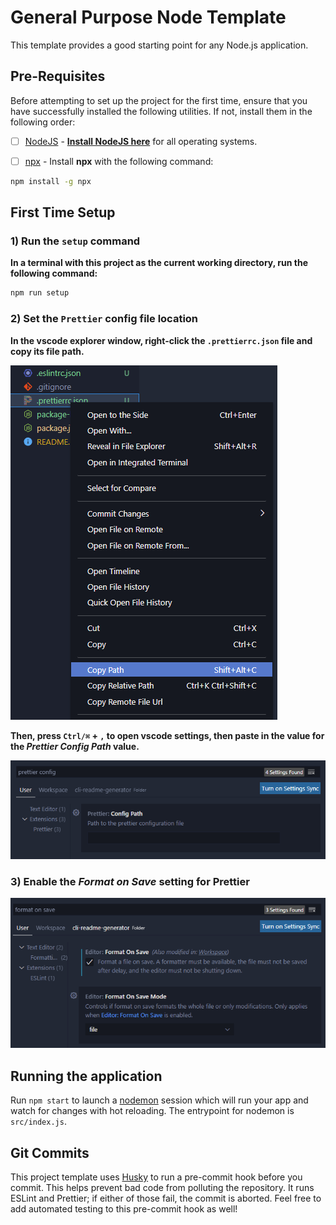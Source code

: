 # General Purpose Node Template

This template provides a good starting point for any Node.js application.

## Pre-Requisites

Before attempting to set up the project for the first time, ensure that you have successfully installed the following utilities. If not, install them in the following order:

- [ ] [NodeJS](https://nodejs.org/en/) - **[Install NodeJS here](https://nodejs.org/en/)** for all operating systems.

- [ ] [npx](https://www.npmjs.com/package/npx) - Install **npx** with the following command:

```bash
npm install -g npx
```

## First Time Setup

### 1) Run the `setup` command

**In a terminal with this project as the current working directory, run the following command:**

```bash
npm run setup
```

### 2) Set the `Prettier` config file location

**In the vscode explorer window, right-click the `.prettierrc.json` file and copy its file path.**

![Copy prettier config path](./docs/setup-1.png)

**Then, press `Ctrl/⌘` + `,` to open vscode settings, then paste in the value for the _Prettier Config Path_ value.**

![Update prettier config path](./docs/setup-2.png)

### 3) Enable the _Format on Save_ setting for Prettier

![Enable format on save](./docs/setup-3.png)

## Running the application

Run `npm start` to launch a [nodemon](https://github.com/remy/nodemon) session which will run your app and watch for changes with hot reloading. The entrypoint for nodemon is `src/index.js`.

## Git Commits

This project template uses [Husky](https://github.com/typicode/husky) to run a pre-commit hook before you commit. This helps prevent bad code from polluting the repository. It runs ESLint and Prettier; if either of those fail, the commit is aborted. Feel free to add automated testing to this pre-commit hook as well!
